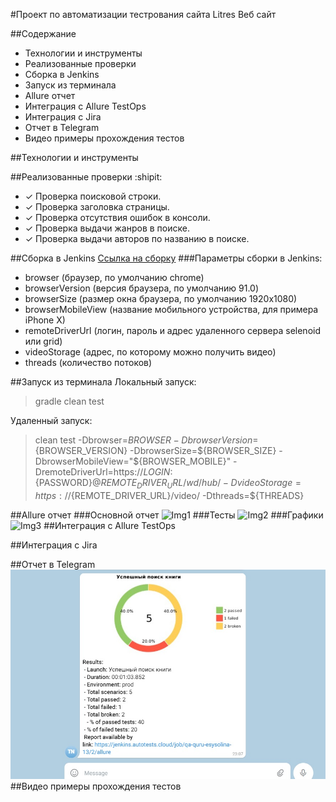 #Проект по автоматизации тестрования сайта Litres
Веб сайт

##Содержание
- Технологии и инструменты
- Реализованные проверки
- Сборка в Jenkins
- Запуск из терминала
- Allure отчет
- Интеграция с Allure TestOps
- Интеграция с Jira
- Отчет в Telegram
- Видео примеры прохождения тестов

##Технологии и инструменты

##Реализованные проверки :shipit:
- ✓ Проверка поисковой строки.
- ✓ Проверка заголовка страницы.
- ✓ Проверка отсутствия ошибок в консоли.
- ✓ Проверка выдачи жанров в поиске.
- ✓ Проверка выдачи авторов по названию в поиске.

##Сборка в Jenkins
[Ссылка на сборку](http://www.screencapture.ru/file/988d6bd0)
###Параметры сборки в Jenkins:
- browser (браузер, по умолчанию chrome)
- browserVersion (версия браузера, по умолчанию 91.0)
- browserSize (размер окна браузера, по умолчанию 1920x1080)
- browserMobileView (название мобильного устройства, для примера iPhone X)
- remoteDriverUrl (логин, пароль и адрес удаленного сервера selenoid или grid)
- videoStorage (адрес, по которому можно получить видео)
- threads (количество потоков)

##Запуск из терминала
Локальный запуск:
>gradle clean test

Удаленный запуск:
>clean
test
-Dbrowser=${BROWSER}
-DbrowserVersion=${BROWSER_VERSION}
-DbrowserSize=${BROWSER_SIZE}
-DbrowserMobileView="${BROWSER_MOBILE}"
-DremoteDriverUrl=https://${LOGIN}:${PASSWORD}@${REMOTE_DRIVER_URL}/wd/hub/
-DvideoStorage=https://${REMOTE_DRIVER_URL}/video/
-Dthreads=${THREADS}

##Allure отчет
###Основной отчет
![Img1](http://www.screencapture.ru/file/7d5C7852)
###Тесты
![Img2](http://www.screencapture.ru/file/A6fac683)
###Графики
![Img3](http://www.screencapture.ru/file/1E4aE9Ab)
##Интеграция с Allure TestOps

##Интеграция с Jira

##Отчет в Telegram
![t](/images/telegram.jpg)
##Видео примеры прохождения тестов